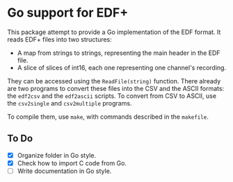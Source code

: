 Go support for EDF+
===================

This package attempt to provide a Go implementation of the EDF format. It reads EDF+ files into two structures:

+ A map from strings to strings, representing the main header in the EDF file.
+ A slice of slices of int16, each one representing one channel's recording.

They can be accessed using the `ReadFile(string)` function. There already are two programs to convert these files into the CSV and the ASCII formats: the `edf2csv` and the `edf2ascii` scripts. To convert from CSV to ASCII, use the `csv2single` and `csv2multiple` programs.

To compile them, use `make`, with commands described in the `makefile`.

To Do
-----

- [x] Organize folder in Go style.
- [x] Check how to import C code from Go.
- [ ] Write documentation in Go style.
